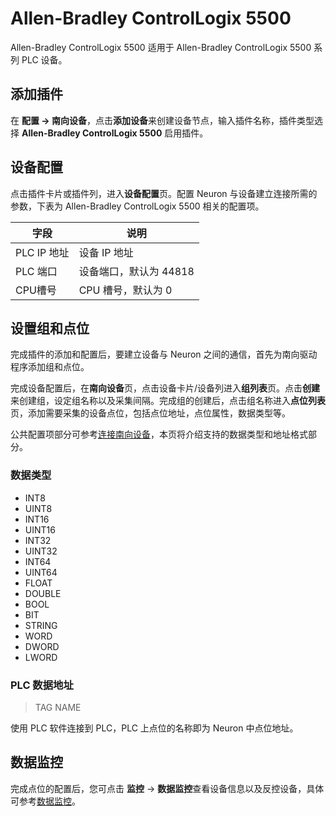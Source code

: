 # Allen-Bradley ControlLogix 5500

Allen-Bradley ControlLogix 5500 适用于 Allen-Bradley ControlLogix 5500 系列 PLC 设备。

## 添加插件

在 **配置 -> 南向设备**，点击**添加设备**来创建设备节点，输入插件名称，插件类型选择 **Allen-Bradley ControlLogix 5500** 启用插件。

## 设备配置

点击插件卡片或插件列，进入**设备配置**页。配置 Neuron 与设备建立连接所需的参数，下表为 Allen-Bradley ControlLogix 5500 相关的配置项。

| 字段 | 说明                  |
| ---- | --------------------- |
| PLC IP 地址 | 设备 IP 地址            |
| PLC 端口 | 设备端口，默认为 44818 |
| CPU槽号 | CPU 槽号，默认为 0     |

## 设置组和点位

完成插件的添加和配置后，要建立设备与 Neuron 之间的通信，首先为南向驱动程序添加组和点位。

完成设备配置后，在**南向设备**页，点击设备卡片/设备列进入**组列表**页。点击**创建**来创建组，设定组名称以及采集间隔。完成组的创建后，点击组名称进入**点位列表**页，添加需要采集的设备点位，包括点位地址，点位属性，数据类型等。

公共配置项部分可参考[连接南向设备](../south-devices.md)，本页将介绍支持的数据类型和地址格式部分。

### 数据类型

* INT8
* UINT8
* INT16
* UINT16
* INT32
* UINT32
* INT64
* UINT64
* FLOAT
* DOUBLE
* BOOL
* BIT
* STRING
* WORD
* DWORD
* LWORD

### PLC 数据地址

>  TAG NAME </span>

使用 PLC 软件连接到 PLC，PLC 上点位的名称即为 Neuron 中点位地址。

## 数据监控

完成点位的配置后，您可点击 **监控** -> **数据监控**查看设备信息以及反控设备，具体可参考[数据监控](../../../usage/monitoring.md)。
